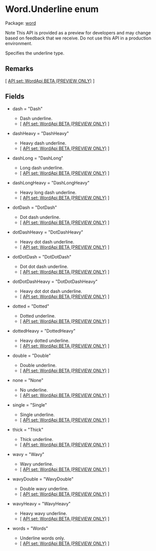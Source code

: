 # Word.Underline enum

Package: [word](/en-us/javascript/api/word)

Note
This API is provided as a preview for developers and may change based on feedback that we receive. Do not use this API in a production environment.

Specifies the underline type.

## Remarks
[ [API set: WordApi BETA (PREVIEW ONLY)](/en-us/javascript/api/requirement-sets/word/word-api-requirement-sets) ]

## Fields
- dash = "Dash"
  - Dash underline.
  - [ [API set: WordApi BETA (PREVIEW ONLY)](/en-us/javascript/api/requirement-sets/word/word-api-requirement-sets) ]

- dashHeavy = "DashHeavy"
  - Heavy dash underline.
  - [ [API set: WordApi BETA (PREVIEW ONLY)](/en-us/javascript/api/requirement-sets/word/word-api-requirement-sets) ]

- dashLong = "DashLong"
  - Long dash underline.
  - [ [API set: WordApi BETA (PREVIEW ONLY)](/en-us/javascript/api/requirement-sets/word/word-api-requirement-sets) ]

- dashLongHeavy = "DashLongHeavy"
  - Heavy long dash underline.
  - [ [API set: WordApi BETA (PREVIEW ONLY)](/en-us/javascript/api/requirement-sets/word/word-api-requirement-sets) ]

- dotDash = "DotDash"
  - Dot dash underline.
  - [ [API set: WordApi BETA (PREVIEW ONLY)](/en-us/javascript/api/requirement-sets/word/word-api-requirement-sets) ]

- dotDashHeavy = "DotDashHeavy"
  - Heavy dot dash underline.
  - [ [API set: WordApi BETA (PREVIEW ONLY)](/en-us/javascript/api/requirement-sets/word/word-api-requirement-sets) ]

- dotDotDash = "DotDotDash"
  - Dot dot dash underline.
  - [ [API set: WordApi BETA (PREVIEW ONLY)](/en-us/javascript/api/requirement-sets/word/word-api-requirement-sets) ]

- dotDotDashHeavy = "DotDotDashHeavy"
  - Heavy dot dot dash underline.
  - [ [API set: WordApi BETA (PREVIEW ONLY)](/en-us/javascript/api/requirement-sets/word/word-api-requirement-sets) ]

- dotted = "Dotted"
  - Dotted underline.
  - [ [API set: WordApi BETA (PREVIEW ONLY)](/en-us/javascript/api/requirement-sets/word/word-api-requirement-sets) ]

- dottedHeavy = "DottedHeavy"
  - Heavy dotted underline.
  - [ [API set: WordApi BETA (PREVIEW ONLY)](/en-us/javascript/api/requirement-sets/word/word-api-requirement-sets) ]

- double = "Double"
  - Double underline.
  - [ [API set: WordApi BETA (PREVIEW ONLY)](/en-us/javascript/api/requirement-sets/word/word-api-requirement-sets) ]

- none = "None"
  - No underline.
  - [ [API set: WordApi BETA (PREVIEW ONLY)](/en-us/javascript/api/requirement-sets/word/word-api-requirement-sets) ]

- single = "Single"
  - Single underline.
  - [ [API set: WordApi BETA (PREVIEW ONLY)](/en-us/javascript/api/requirement-sets/word/word-api-requirement-sets) ]

- thick = "Thick"
  - Thick underline.
  - [ [API set: WordApi BETA (PREVIEW ONLY)](/en-us/javascript/api/requirement-sets/word/word-api-requirement-sets) ]

- wavy = "Wavy"
  - Wavy underline.
  - [ [API set: WordApi BETA (PREVIEW ONLY)](/en-us/javascript/api/requirement-sets/word/word-api-requirement-sets) ]

- wavyDouble = "WavyDouble"
  - Double wavy underline.
  - [ [API set: WordApi BETA (PREVIEW ONLY)](/en-us/javascript/api/requirement-sets/word/word-api-requirement-sets) ]

- wavyHeavy = "WavyHeavy"
  - Heavy wavy underline.
  - [ [API set: WordApi BETA (PREVIEW ONLY)](/en-us/javascript/api/requirement-sets/word/word-api-requirement-sets) ]

- words = "Words"
  - Underline words only.
  - [ [API set: WordApi BETA (PREVIEW ONLY)](/en-us/javascript/api/requirement-sets/word/word-api-requirement-sets) ]